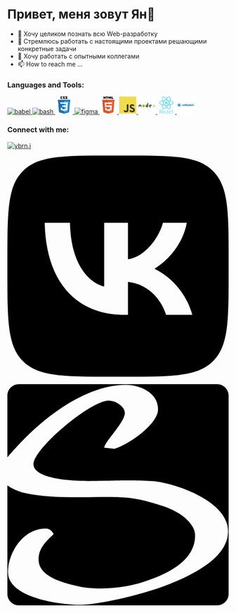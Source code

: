 # Привет, меня зовут Ян👋 
- 👀 Хочу целиком познать всю Web-разработку
- 🎯 Стремлюсь работать с настоящими проектами решающими конкретные задачи 
- 💞️ Хочу работать с опытными коллегами
- 📫 How to reach me ...

<h3 align="left">Languages and Tools:</h3>
<p align="left"> <a href="https://babeljs.io/" target="_blank" rel="noreferrer"> <img src="https://www.vectorlogo.zone/logos/babeljs/babeljs-icon.svg" alt="babel" width="40" height="40"/> </a> <a href="https://www.gnu.org/software/bash/" target="_blank" rel="noreferrer"> <img src="https://www.vectorlogo.zone/logos/gnu_bash/gnu_bash-icon.svg" alt="bash" width="40" height="40"/> </a> <a href="https://www.w3schools.com/css/" target="_blank" rel="noreferrer"> <img src="https://raw.githubusercontent.com/devicons/devicon/master/icons/css3/css3-original-wordmark.svg" alt="css3" width="40" height="40"/> </a> <a href="https://www.figma.com/" target="_blank" rel="noreferrer"> <img src="https://www.vectorlogo.zone/logos/figma/figma-icon.svg" alt="figma" width="40" height="40"/> </a> <a href="https://www.w3.org/html/" target="_blank" rel="noreferrer"> <img src="https://raw.githubusercontent.com/devicons/devicon/master/icons/html5/html5-original-wordmark.svg" alt="html5" width="40" height="40"/> </a> <a href="https://developer.mozilla.org/en-US/docs/Web/JavaScript" target="_blank" rel="noreferrer"> <img src="https://raw.githubusercontent.com/devicons/devicon/master/icons/javascript/javascript-original.svg" alt="javascript" width="40" height="40"/> </a> <a href="https://nodejs.org" target="_blank" rel="noreferrer"> <img src="https://raw.githubusercontent.com/devicons/devicon/master/icons/nodejs/nodejs-original-wordmark.svg" alt="nodejs" width="40" height="40"/> </a> <a href="https://reactjs.org/" target="_blank" rel="noreferrer"> <img src="https://raw.githubusercontent.com/devicons/devicon/master/icons/react/react-original-wordmark.svg" alt="react" width="40" height="40"/> </a> <a href="https://webpack.js.org" target="_blank" rel="noreferrer"> <img src="https://raw.githubusercontent.com/devicons/devicon/d00d0969292a6569d45b06d3f350f463a0107b0d/icons/webpack/webpack-original-wordmark.svg" alt="webpack" width="40" height="40"/> </a> </p>

<h3 align="left">Connect with me:</h3>
<p align="left">
<a href="https://instagram.com/ybrn.j" target="blank"><img align="center" src="https://raw.githubusercontent.com/rahuldkjain/github-profile-readme-generator/master/src/images/icons/Social/instagram.svg" alt="ybrn.j" height="30" width="40" /></a>
</p>
<p align="left">
<a href="https://vk.com/ybrn_j" target="blank"><svg role="img" viewBox="0 0 24 24" xmlns="http://www.w3.org/2000/svg"><title>VK</title><path d="m9.489.004.729-.003h3.564l.73.003.914.01.433.007.418.011.403.014.388.016.374.021.36.025.345.03.333.033c1.74.196 2.933.616 3.833 1.516.9.9 1.32 2.092 1.516 3.833l.034.333.029.346.025.36.02.373.025.588.012.41.013.644.009.915.004.98-.001 3.313-.003.73-.01.914-.007.433-.011.418-.014.403-.016.388-.021.374-.025.36-.03.345-.033.333c-.196 1.74-.616 2.933-1.516 3.833-.9.9-2.092 1.32-3.833 1.516l-.333.034-.346.029-.36.025-.373.02-.588.025-.41.012-.644.013-.915.009-.98.004-3.313-.001-.73-.003-.914-.01-.433-.007-.418-.011-.403-.014-.388-.016-.374-.021-.36-.025-.345-.03-.333-.033c-1.74-.196-2.933-.616-3.833-1.516-.9-.9-1.32-2.092-1.516-3.833l-.034-.333-.029-.346-.025-.36-.02-.373-.025-.588-.012-.41-.013-.644-.009-.915-.004-.98.001-3.313.003-.73.01-.914.007-.433.011-.418.014-.403.016-.388.021-.374.025-.36.03-.345.033-.333c.196-1.74.616-2.933 1.516-3.833.9-.9 2.092-1.32 3.833-1.516l.333-.034.346-.029.36-.025.373-.02.588-.025.41-.012.644-.013.915-.009ZM6.79 7.3H4.05c.13 6.24 3.25 9.99 8.72 9.99h.31v-3.57c2.01.2 3.53 1.67 4.14 3.57h2.84c-.78-2.84-2.83-4.41-4.11-5.01 1.28-.74 3.08-2.54 3.51-4.98h-2.58c-.56 1.98-2.22 3.78-3.8 3.95V7.3H10.5v6.92c-1.6-.4-3.62-2.34-3.71-6.92Z"/></svg></a>
</p>

<svg role="img" viewBox="0 0 24 24" xmlns="http://www.w3.org/2000/svg"><title>The Spriters Resource</title><path d="M1.25 0C.557 0 0 .557 0 1.25v6.674C4.756 2.364 9.47.04 12.879.066c1.472.011 3.551.87 3.46 2.747-.074 1.558-3.202 3.763-4.71 4.197L10.5 6.893c.075-.687 2.257-2.77 2.246-3.79-.006-.633-.976-1.38-1.853-1.318-2.047.145-8.146 5.276-8.059 6.944.07 1.356 3.274 1.823 6.46 1.775 3.276-.05 3.634-.116 6.352.01 2.129.098 8.24 2.02 8.293 5.39.039 2.465-2.673 4.325-6.326 5.776-3.402 1.351-8.208 2.291-9.789 2.265-2.62-.043-7.763-.901-7.758-3.543.004-2.015 1.494-4.58 3.907-4.732.399-.025.74.028 1.047.588-.934.925-1.683 1.592-1.627 2.888.08 1.855 3.02 2.501 4.492 2.829.435.096 3.397.582 6.767-.489 4.035-1.28 5.742-2.996 5.71-5.134-.014-.85-.923-2.285-3.563-3.149-2.374-.776-3.476-1.012-6.64-.965-2.98.045-5.872.109-8.263-.43-1.134-.255-1.875-.804-1.875-.804L0 10.982V22.75C0 23.442.557 24 1.25 24h21.5c.692 0 1.25-.558 1.25-1.25V1.25C24 .557 23.442 0 22.75 0H1.25z"/></svg>
